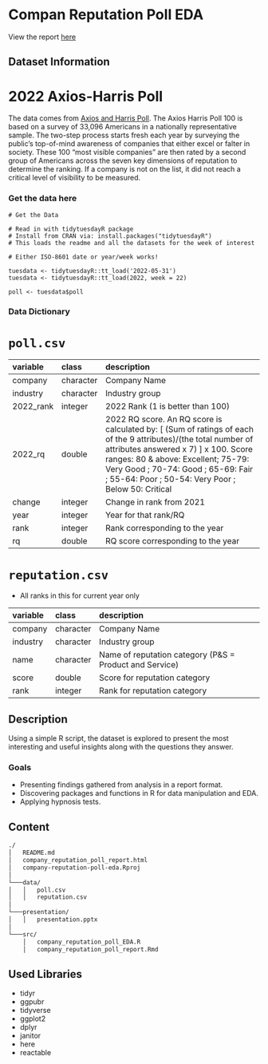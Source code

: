 # Compan Reputation Poll EDA
View the report [here](https://aeprogress.github.io/company-reputation-poll-eda/company_reputation_poll_report.html)

## Dataset Information
# 2022 Axios-Harris Poll

The data comes from [Axios and Harris Poll](https://www.axios.com/2022/05/24/2022-axios-harris-poll-100-rankings). 
The Axios Harris Poll 100 is based on a survey of 33,096 Americans in a nationally representative sample. The two-step process starts fresh each year by surveying the public’s top-of-mind awareness of companies that either excel or falter in society. These 100 “most visible companies” are then rated by a second group of Americans across the seven key dimensions of reputation to determine the ranking. If a company is not on the list, it did not reach a critical level of visibility to be measured.

### Get the data here

```{r}
# Get the Data

# Read in with tidytuesdayR package 
# Install from CRAN via: install.packages("tidytuesdayR")
# This loads the readme and all the datasets for the week of interest

# Either ISO-8601 date or year/week works!

tuesdata <- tidytuesdayR::tt_load('2022-05-31')
tuesdata <- tidytuesdayR::tt_load(2022, week = 22)

poll <- tuesdata$poll
```


### Data Dictionary

# `poll.csv`

|variable  |class     |description |
|:---------|:---------|:-----------|
|company   |character | Company Name |
|industry  |character | Industry group |
|2022_rank |integer   | 2022 Rank (1 is better than 100) |
|2022_rq   |double    | 2022 RQ score. An RQ score is calculated by:  [ (Sum of ratings of each of the 9 attributes)/(the total number of attributes answered x 7) ]  x 100. Score ranges: 80 & above: Excellent; 75-79: Very Good ; 70-74: Good ; 65-69: Fair ; 55-64: Poor ; 50-54: Very Poor ; Below 50: Critical |
|change    |integer   | Change in rank from 2021         |
|year      |integer   | Year for that rank/RQ |
|rank      |integer   | Rank corresponding to the year|
|rq        |double    | RQ score corresponding to the year |

# `reputation.csv`
- All ranks in this for current year only

|variable  |class     |description |
|:---------|:---------|:-----------|
|company   |character | Company Name |
|industry  |character | Industry group |
|name      |character | Name of reputation category (P&S = Product and Service) |
|score     |double    | Score for reputation category |
|rank      |integer   | Rank for reputation category |


## Description

Using a simple R script, the dataset is explored to present the most interesting and useful insights along with the questions they answer.
### Goals
- Presenting findings gathered from analysis in a report format.
- Discovering packages and functions in R for data manipulation and EDA.
- Applying hypnosis tests.

## Content 

```bash
./
│   README.md
│   company_reputation_poll_report.html    
│   company-reputation-poll-eda.Rproj
│   
└───data/
│   │   poll.csv
│   │   reputation.csv
│   
└───presentation/
│   │   presentation.pptx
│   
└───src/
    │   company_reputation_poll_EDA.R
    │   company_reputation_poll_report.Rmd
```

## Used Libraries
- tidyr
- ggpubr
- tidyverse
- ggplot2
- dplyr
- janitor
- here
- reactable
